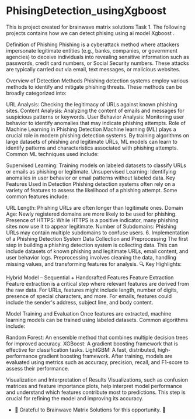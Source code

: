 # PhisingDetection_usingXgboost
This is project created for brainwave matrix solutions Task 1. The following projects contains how we can detect phising using ai model Xgboost .

Definition of Phishing
Phishing is a cyberattack method where attackers impersonate legitimate entities (e.g., banks, companies, or government agencies) to deceive individuals into revealing sensitive information such as passwords, credit card numbers, or Social Security numbers. These attacks are typically carried out via email, text messages, or malicious websites.

Overview of Detection Methods
Phishing detection systems employ various methods to identify and mitigate phishing threats. These methods can be broadly categorized into:

URL Analysis: Checking the legitimacy of URLs against known phishing sites.
Content Analysis: Analyzing the content of emails and messages for suspicious patterns or keywords.
User Behavior Analysis: Monitoring user behavior to identify anomalies that may indicate phishing attempts.
Role of Machine Learning in Phishing Detection
Machine learning (ML) plays a crucial role in modern phishing detection systems. By training algorithms on large datasets of phishing and legitimate URLs, ML models can learn to identify patterns and characteristics associated with phishing attempts. Common ML techniques used include:

Supervised Learning: Training models on labeled datasets to classify URLs or emails as phishing or legitimate.
Unsupervised Learning: Identifying anomalies in user behavior or email patterns without labeled data.
Key Features Used in Detection
Phishing detection systems often rely on a variety of features to assess the likelihood of a phishing attempt. Some common features include:

URL Length: Phishing URLs are often longer than legitimate ones.
Domain Age: Newly registered domains are more likely to be used for phishing.
Presence of HTTPS: While HTTPS is a positive indicator, many phishing sites now use it to appear legitimate.
Number of Subdomains: Phishing URLs may contain multiple subdomains to confuse users.
6. Implementation of a Phishing Detection System
Data Collection and Preprocessing
The first step in building a phishing detection system is collecting data. This can include datasets of known phishing and legitimate URLs, email content, and user behavior logs. Preprocessing involves cleaning the data, handling missing values, and transforming features for analysis.
🔍 Key Highlights:

Hybrid Model – Sequential + Handcrafted Features
Feature Extraction
Feature extraction is a critical step where relevant features are derived from the raw data. For URLs, features might include length, number of digits, presence of special characters, and more. For emails, features could include the sender's address, subject line, and body content.

Model Training and Evaluation
Once features are extracted, machine learning models can be trained using labeled datasets. Common algorithms include:

Random Forest: An ensemble method that combines multiple decision trees for improved accuracy.
XGBoost: A gradient boosting framework that is effective for classification tasks.
LightGBM: A fast, distributed, high-performance gradient boosting framework.
After training, models are evaluated using metrics such as accuracy, precision, recall, and F1-score to assess their performance.

Visualization and Interpretation of Results
Visualizations, such as confusion matrices and feature importance plots, help interpret model performance and understand which features contribute most to predictions. This step is crucial for refining the model and improving its accuracy.



- 📣 Grateful to Brainwave Matrix Solutions for this opportunity. 🙌


